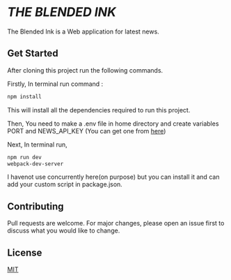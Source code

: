 # **_THE BLENDED INK_**

The Blended Ink is a Web application for latest news.

## Get Started

After cloning this project run the following commands.

Firstly,
In terminal run command :

```bash
npm install
```

This will install all the dependencies required to run this project.

Then,
You need to make a .env file in home directory and create variables PORT and NEWS_API_KEY (You can get one from [here](https://newsapi.org/))

Next,
In terminal run,

```bash
npm run dev
webpack-dev-server
```

I havenot use concurrently here(on purpose) but you can install it and can add your custom script in package.json.

## Contributing

Pull requests are welcome. For major changes, please open an issue first to discuss what you would like to change.

## License

[MIT](https://choosealicense.com/licenses/mit/)
